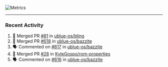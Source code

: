 ![Metrics](https://metrics.lecoq.io/KyleGospo?template=classic&base=header%2C%20activity%2C%20community%2C%20repositories%2C%20metadata&base.indepth=false&base.hireable=false&base.skip=false&config.timezone=America%2FLos_Angeles)

---
### Recent Activity
<!--START_SECTION:activity-->
1. 🎉 Merged PR [#81](https://github.com/ublue-os/bling/pull/81) in [ublue-os/bling](https://github.com/ublue-os/bling)
2. 🎉 Merged PR [#618](https://github.com/ublue-os/bazzite/pull/618) in [ublue-os/bazzite](https://github.com/ublue-os/bazzite)
3. 🗣 Commented on [#617](https://github.com/ublue-os/bazzite/issues/617#issuecomment-1859680535) in [ublue-os/bazzite](https://github.com/ublue-os/bazzite)
4. 🎉 Merged PR [#28](https://github.com/KyleGospo/rom-properties/pull/28) in [KyleGospo/rom-properties](https://github.com/KyleGospo/rom-properties)
5. 🗣 Commented on [#616](https://github.com/ublue-os/bazzite/issues/616#issuecomment-1859237159) in [ublue-os/bazzite](https://github.com/ublue-os/bazzite)
<!--END_SECTION:activity-->

